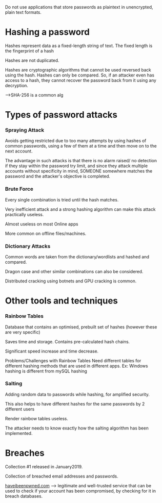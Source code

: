 
Do not use applications that store passwords as plaintext in unencrypted, plain text formats.

# Hashing a password

Hashes represent data as a fixed-length string of text. The fixed length is the fingerprint of a hash

Hashes are not duplicated.

Hashes are cryptographic algorithms that cannot be used reversed back using the hash. Hashes can only be compared. So, if an attacker even has access to a hash, they cannot recover the password back from it using any decryption.

-->SHA-256 is a common alg


# Types of password attacks
### Spraying Attack

Avoids getting restricted due to too many attempts by using hashes of common passwords, using a few of them at a time and then move on to the next account.

The advantage in such attacks is that there is no alarm raised/ no detection if they stay within the password try limit, and since they attack multiple accounts without specificity in mind, SOMEONE somewhere matches the password and the attacker's objective is completed.

### Brute Force

Every single combination is tried until the hash matches.

Very inefficient attack and a strong hashing algorithm can make this attack practically useless.

Almost useless on most Online apps

More common on offline files/machines.

### Dictionary Attacks

Common words are taken from the dictionary/wordlists and hashed and compared.

Dragon case and other similar combinations can also be considered.

Distributed cracking  using botnets and GPU cracking is common.


# Other tools and techniques

### Rainbow Tables

Database that contains an optimised, prebuilt set of hashes (however these are very specific)

Saves time and storage. Contains pre-calculated hash chains.

Significant speed increase and time decrease.

Problems/Challenges with Rainbow Tables
		Need different tables for different hashing methods that are used in different apps.
		Ex: Windows hashing is different from mySQL hashing



### Salting

Adding random data to passwords while hashing, for amplified security.

This also helps to have different hashes  for the same passwords by 2 different users

Render rainbow tables useless.

The attacker needs to know exactly how the salting algorithm has been implemented.

# Breaches

Collection #1 released in January2019.

Collection of breached email addresses and passwords.


[haveibeenpwned.com]() --> legitimate and well-trusted service that can be used to check if your account has been compromised, by checking for it in breach databases.


